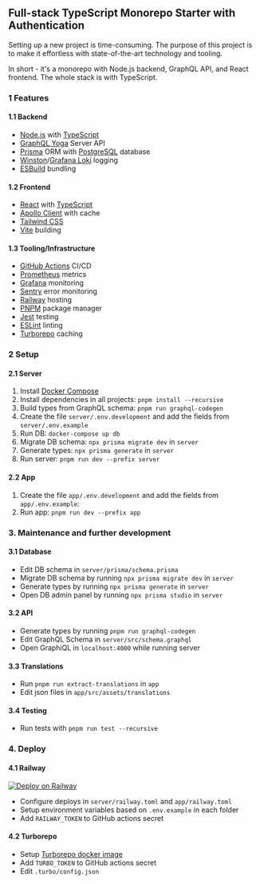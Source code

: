 ## Full-stack TypeScript Monorepo Starter with Authentication

Setting up a new project is time-consuming. The purpose of this project is to make it effortless with state-of-the-art technology and tooling.

In short - it's a monorepo with Node.js backend, GraphQL API, and React frontend. The whole stack is with TypeScript.

### 1 Features

#### 1.1 Backend

- [Node.js](https://nodejs.org/en/) with [TypeScript](https://www.typescriptlang.org/)
- [GraphQL Yoga](https://www.graphql-yoga.com/) Server API
- [Prisma](https://www.prisma.io/) ORM with [PostgreSQL](https://www.postgresql.org/) database
- [Winston](https://github.com/winstonjs/winston)/[Grafana Loki](https://grafana.com/oss/loki/) logging
- [ESBuild](https://esbuild.github.io) bundling

#### 1.2 Frontend

- [React](https://reactjs.org/) with [TypeScript](https://www.typescriptlang.org/)
- [Apollo Client](https://www.apollographql.com/docs/react/)  with cache
- [Tailwind CSS](https://tailwindcss.com)
- [Vite](https://vitejs.dev) building

#### 1.3 Tooling/Infrastructure

- [GitHub Actions](https://github.com/features/actions) CI/CD
- [Prometheus](https://prometheus.io/) metrics
- [Grafana](https://grafana.com/grafana/) monitoring
- [Sentry](https://sentry.io) error monitoring
- [Railway](https://railway.app) hosting
- [PNPM](https://pnpm.io/) package manager
- [Jest](https://jestjs.io/) testing
- [ESLint](https://eslint.org/) linting
- [Turborepo](https://turbo.build/repo) caching

### 2 Setup

#### 2.1 Server
1. Install [Docker Compose](https://docs.docker.com/compose/install/)
2. Install dependencies in all projects: `pnpm install --recursive`
3. Build types from  GraphQL schema: `pnpm run graphql-codegen`
4. Create the file `server/.env.development` and add the fields from `server/.env.example`
5. Run DB: `docker-compose up db`
6. Migrate DB schema: `npx prisma migrate dev` in `server`
7. Generate types: `npx prisma generate` in `server`
8. Run server: `pnpm run dev --prefix server`

#### 2.2 App
1. Create the file `app/.env.development` and add the fields from `app/.env.example`:
2. Run app: `pnpm run dev --prefix app`

### 3. Maintenance and further development

#### 3.1 Database
- Edit DB schema in `server/prisma/schema.prisma`
- Migrate DB schema by running `npx prisma migrate dev` in `server`
- Generate types by running `npx prisma generate` in `server`
- Open DB admin panel by running `npx prisma studio` in `server`

#### 3.2 API
- Generate types by running `pnpm run graphql-codegen`
- Edit GraphQL Schema in `server/src/schema.graphql`
- Open GraphiQL in `localhost:4000` while running server

#### 3.3 Translations
- Run `pnpm run extract-translations` in `app`
- Edit json files in `app/src/assets/translations`

#### 3.4 Testing
- Run tests with `pnpm run test --recursive`

### 4. Deploy
#### 4.1 Railway
[![Deploy on Railway](https://railway.app/button.svg)](https://railway.app?referralCode=brandhaug)
- Configure deploys in `server/railway.toml` and `app/railway.toml`
- Setup environment variables based on `.env.example` in each folder
- Add `RAILWAY_TOKEN` to GitHub actions secret

#### 4.2 Turborepo
- Setup [Turborepo docker image](https://hub.docker.com/r/fox1t/turborepo-remote-cache)
- Add `TURBO_TOKEN` to GitHub actions secret
- Edit `.turbo/config.json`
